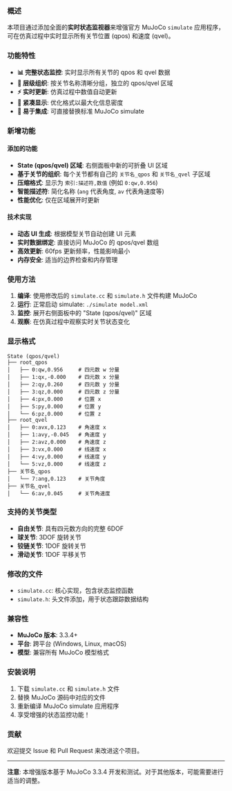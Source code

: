 ### 概述

本项目通过添加全面的**实时状态监视器**来增强官方 MuJoCo `simulate` 应用程序，可在仿真过程中实时显示所有关节位置 (qpos) 和速度 (qvel)。

### 功能特性

- **📊 完整状态监控**: 实时显示所有关节的 qpos 和 qvel 数据
- **🎯 层级组织**: 按关节名称清晰分组，独立的 qpos/qvel 区域
- **⚡ 实时更新**: 仿真过程中数值自动更新
- **💾 紧凑显示**: 优化格式以最大化信息密度
- **🔧 易于集成**: 可直接替换标准 MuJoCo simulate

### 新增功能

#### 添加的功能
- **State (qpos/qvel) 区域**: 右侧面板中新的可折叠 UI 区域
- **基于关节的组织**: 每个关节都有自己的 `关节名_qpos` 和 `关节名_qvel` 子区域
- **压缩格式**: 显示为 `索引:描述符,数值` (例如 `0:qw,0.956`)
- **智能描述符**: 简化名称 (`ang` 代表角度, `av` 代表角速度等)
- **性能优化**: 仅在区域展开时更新

#### 技术实现
- **动态 UI 生成**: 根据模型关节自动创建 UI 元素
- **实时数据绑定**: 直接访问 MuJoCo 的 qpos/qvel 数组
- **高效更新**: 60fps 更新频率，性能影响最小
- **内存安全**: 适当的边界检查和内存管理

### 使用方法

1. **编译**: 使用修改后的 `simulate.cc` 和 `simulate.h` 文件构建 MuJoCo
2. **运行**: 正常启动 simulate: `./simulate model.xml`
3. **监控**: 展开右侧面板中的 "State (qpos/qvel)" 区域
4. **观察**: 在仿真过程中观察实时关节状态变化

### 显示格式

```
State (qpos/qvel)
├── root_qpos
│   ├── 0:qw,0.956     # 四元数 w 分量
│   ├── 1:qx,-0.000    # 四元数 x 分量
│   ├── 2:qy,0.260     # 四元数 y 分量
│   ├── 3:qz,0.000     # 四元数 z 分量
│   ├── 4:px,0.000     # 位置 x
│   ├── 5:py,0.000     # 位置 y
│   └── 6:pz,0.000     # 位置 z
├── root_qvel
│   ├── 0:avx,0.123    # 角速度 x
│   ├── 1:avy,-0.045   # 角速度 y
│   ├── 2:avz,0.000    # 角速度 z
│   ├── 3:vx,0.000     # 线速度 x
│   ├── 4:vy,0.000     # 线速度 y
│   └── 5:vz,0.000     # 线速度 z
├── 关节名_qpos
│   └── 7:ang,0.123    # 关节角度
├── 关节名_qvel
│   └── 6:av,0.045     # 关节角速度
```

### 支持的关节类型

- **自由关节**: 具有四元数方向的完整 6DOF
- **球关节**: 3DOF 旋转关节
- **铰链关节**: 1DOF 旋转关节
- **滑动关节**: 1DOF 平移关节

### 修改的文件

- `simulate.cc`: 核心实现，包含状态监控函数
- `simulate.h`: 头文件添加，用于状态跟踪数据结构

### 兼容性

- **MuJoCo 版本**: 3.3.4+
- **平台**: 跨平台 (Windows, Linux, macOS)
- **模型**: 兼容所有 MuJoCo 模型格式

### 安装说明

1. 下载 `simulate.cc` 和 `simulate.h` 文件
2. 替换 MuJoCo 源码中对应的文件
3. 重新编译 MuJoCo simulate 应用程序
4. 享受增强的状态监控功能！

### 贡献

欢迎提交 Issue 和 Pull Request 来改进这个项目。

---

**注意**: 本增强版本基于 MuJoCo 3.3.4 开发和测试。对于其他版本，可能需要进行适当的调整。
